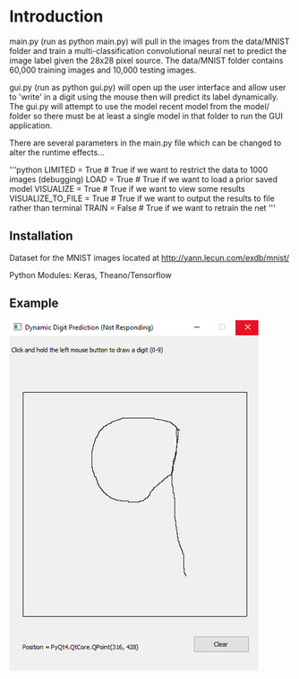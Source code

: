 # Introduction
main.py (run as python main.py) will pull in the images from the data/MNIST folder and train a multi-classification convolutional neural net to predict the image label given the 28x28 pixel source. The data/MNIST folder contains 60,000 training images and 10,000 testing images.

gui.py (run as python gui.py) will open up the user interface and allow user to 'write' in a digit using the mouse then will predict its label dynamically.  The gui.py will attempt to use the model recent model from the model/ folder so there must be at least a single model in that folder to run the GUI application. 

There are several parameters in the main.py file which can be changed to alter the runtime effects...

'''python
LIMITED 			      = True # True if we want to restrict the data to 1000 images (debugging)
LOAD 				        = True # True if we want to load a prior saved model
VISUALIZE 			    = True # True if we want to view some results 
VISUALIZE_TO_FILE 	= True # True if we want to output the results to file rather than terminal
TRAIN 				      = False # True if we want to retrain the net
'''

## Installation

Dataset for the MNIST images located at http://yann.lecun.com/exdb/mnist/

Python Modules: Keras, Theano/Tensorflow

## Example
![Alt text](https://github.com/bfaure/Dynamic-Digit-Recognition/blob/master/data/screenshot_1.png)


